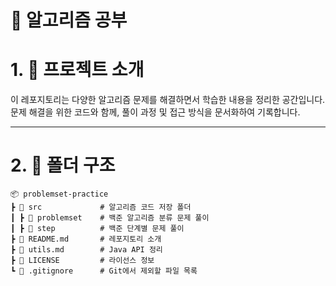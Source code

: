 # 📌 알고리즘 공부

# 1. 📖 프로젝트 소개

이 레포지토리는 다양한 알고리즘 문제를 해결하면서 학습한 내용을 정리한 공간입니다. 문제 해결을 위한 코드와 함께, 풀이 과정 및 접근 방식을 문서화하여 기록합니다.

--- 

# 2. 📂 폴더 구조

~~~
📦 problemset-practice
┣ 📂 src             # 알고리즘 코드 저장 폴더
┃ ┣ 📂 problemset    # 백준 알고리즘 분류 문제 풀이
┃ ┣ 📂 step          # 백준 단계별 문제 풀이
┣ 📜 README.md       # 레포지토리 소개
┣ 📜 utils.md        # Java API 정리
┣ 📜 LICENSE         # 라이선스 정보
┗ 📜 .gitignore      # Git에서 제외할 파일 목록
~~~
